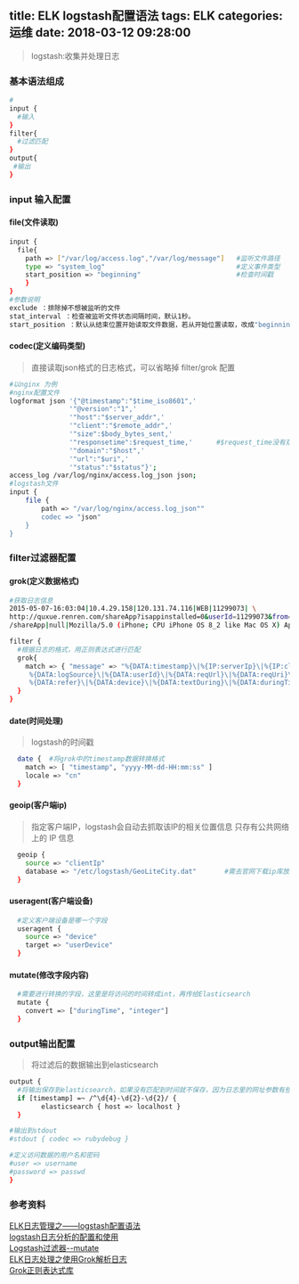 title: ELK logstash配置语法
tags: ELK
categories: 运维
date: 2018-03-12 09:28:00
---
>logstash:收集并处理日志

### 基本语法组成
```bash
#
input {
  #输入
}
filter{
  #过滤匹配
}
output{
 #输出
}
```
<!-- more -->
### input 输入配置
#### file(文件读取)
```bash
input {
  file{
    path => ["/var/log/access.log","/var/log/message"]   #监听文件路径
    type => "system_log"                                 #定义事件类型
    start_position => "beginning"                        #检查时间戳
    }
}
#参数说明
exclude ：排除掉不想被监听的文件
stat_interval ：检查被监听文件状态间隔时间，默认1秒。
start_position ：默认从结束位置开始读取文件数据，若从开始位置读取，改成"beginning"
```
#### codec(定义编码类型)
> 直接读取json格式的日志格式，可以省略掉 filter/grok 配置

```bash
#以nginx 为例
#nginx配置文件
logformat json '{"@timestamp":"$time_iso8601",'
               '"@version":"1",'
               '"host":"$server_addr",'
               '"client":"$remote_addr",'
               '"size":$body_bytes_sent,'
               '"responsetime":$request_time,'      #$request_time没有双引号表明该值为int类型
               '"domain":"$host",'
               '"url":"$uri",'
               '"status":"$status"}';
access_log /var/log/nginx/access.log_json json;
#logstash文件
input {
    file {
        path => "/var/log/nginx/access.log_json""
        codec => "json"
    }
}
```
### filter过滤器配置
#### grok(定义数据格式)
```bash
#获取日志信息
2015-05-07-16:03:04|10.4.29.158|120.131.74.116|WEB|11299073| \
http://quxue.renren.com/shareApp?isappinstalled=0&userId=11299073&from=groupmessage| \
/shareApp|null|Mozilla/5.0 (iPhone; CPU iPhone OS 8_2 like Mac OS X) AppleWebKit/600.1.4 (KHTML, like Gecko) Mobile/12D508 MicroMessenger/6.1.5 NetType/WIFI|duringTime|98||

filter {
  #根据日志的格式，用正则表达式进行匹配
  grok{
    match => { "message" => "%{DATA:timestamp}\|%{IP:serverIp}\|%{IP:clientIp}\|
     %{DATA:logSource}\|%{DATA:userId}\|%{DATA:reqUrl}\|%{DATA:reqUri}\|
     %{DATA:refer}\|%{DATA:device}\|%{DATA:textDuring}\|%{DATA:duringTime:int}\|\|"}
  }
}
```
#### date(时间处理)
> logstash的时间戳

```bash
  date {  #将grok中的timestamp数据转换格式
    match => [ "timestamp", "yyyy-MM-dd-HH:mm:ss" ]
    locale => "cn"
  }
```
#### geoip(客户端ip)
>指定客户端IP，logstash会自动去抓取该IP的相关位置信息
只存有公共网络上的 IP 信息

```bash
  geoip {
    source => "clientIp"
    database => "/etc/logstash/GeoLiteCity.dat"       #需去官网下载ip库放到本地
  }
```
#### useragent(客户端设备)
```bash
  #定义客户端设备是哪一个字段
  useragent {
    source => "device"
    target => "userDevice"
  }
```
#### mutate(修改字段内容)
```bash
  #需要进行转换的字段，这里是将访问的时间转成int，再传给Elasticsearch
  mutate {
    convert => ["duringTime", "integer"]
  }
```
### output输出配置
>将过滤后的数据输出到elasticsearch

```bash
output {
  #将输出保存到elasticsearch，如果没有匹配到时间就不保存，因为日志里的网址参数有些带有换行
  if [timestamp] =~ /^\d{4}-\d{2}-\d{2}/ {
        elasticsearch { host => localhost }
  }

#输出到stdout
#stdout { codec => rubydebug }

#定义访问数据的用户名和密码
#user => username
#password => passwd
}
```
### 参考资料
[ELK日志管理之——logstash配置语法](http://blog.csdn.net/u010917843/article/details/49950913)  
[logstash日志分析的配置和使用](http://blog.csdn.net/gebitan505/article/details/70336282)  
[Logstash过滤器--mutate](http://blog.csdn.net/cromma/article/details/52919742)  
[ELK日志处理之使用Grok解析日志](http://blog.csdn.net/napoay/article/details/62885899)  
[Grok正则表达式库](https://github.com/logstash-plugins/logstash-patterns-core/tree/master/patterns)  